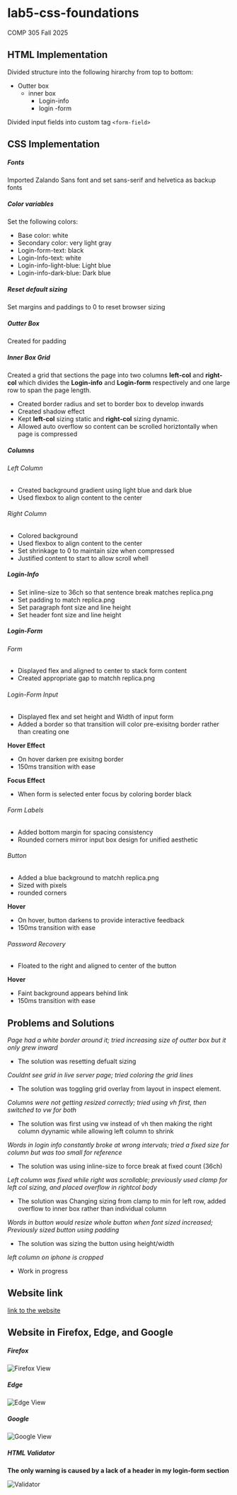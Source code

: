 # lab5-css-foundations
COMP 305 Fall 2025 

## HTML Implementation
Divided structure into the following hirarchy from top to bottom:
- Outter box
    - inner box
        - Login-info
        - login -form

Divided input fields into custom tag `<form-field>`

## CSS Implementation

##### Fonts
Imported Zalando Sans font and set sans-serif and helvetica as backup fonts

##### Color variables
Set the following colors:
- Base color: white
- Secondary color: very light gray
- Login-form-text: black
- Login-Info-text: white
- Login-info-light-blue: Light blue
- Login-info-dark-blue: Dark blue

##### Reset default sizing
Set margins and paddings to 0 to reset browser sizing

##### Outter Box
Created for padding

##### Inner Box Grid
Created a grid that sections the page into two columns __left-col__ and __right-col__ which divides the __Login-info__ and __Login-form__ respectively and one large row to span the page length. 

- Created border radius and set to border box to develop inwards
- Created shadow effect 
- Kept __left-col__ sizing static and __right-col__ sizing dynamic.
- Allowed auto overflow so content can be scrolled horiztontally when page is compressed


##### Columns

###### Left Column
- Created background gradient using light blue and dark blue
- Used flexbox to align content to the center

###### Right Column
- Colored background
- Used flexbox to align content to the center
- Set shrinkage to 0 to maintain size when compressed
- Justified content to start to allow scroll whell


##### Login-Info

- Set inline-size to 36ch so that sentence break matches replica.png
- Set padding to match replica.png
- Set paragraph font size and line height
- Set header font size and line height

##### Login-Form

###### Form

- Displayed flex and aligned to center to stack form content
- Created appropriate gap to matchh replica.png

###### Login-Form Input

- Displayed flex and set height and Width of input form
- Added a border so that transition will color pre-exisitng border rather than creating one


__Hover Effect__

- On hover darken pre exisitng border
- 150ms transition with ease

__Focus Effect__

- When form is selected enter focus by coloring border black

###### Form Labels
- Added bottom margin for spacing consistency
- Rounded corners mirror input box design for unified aesthetic


###### Button
- Added a blue background to matchh replica.png
- Sized with pixels
- rounded corners


__Hover__ 

- On hover, button darkens to provide interactive feedback
- 150ms transition with ease


###### Password Recovery
- Floated to the right and aligned to center of the button


__Hover__ 

- Faint background appears behind link
- 150ms transition with ease

## Problems and Solutions

_Page had a white border around it; tried increasing size of outter box but it only grew inward_
- The solution was resetting defualt sizing

_Couldnt see grid in live server page; tried coloring the grid lines_
- The solution was toggling grid overlay from layout in inspect element.

_Columns were not getting resized correctly; tried using vh first, then switched to vw for both_
- The solution was first using vw instead of vh then making the right column dyynamic while allowing left column to shrink

_Words in login info constantly broke at wrong intervals; tried a fixed size for column but was too small for reference_
- The solution was using inline-size to force break at fixed count (36ch)

_Left column was fixed while right was scrollable; previously used clamp for left col sizing, and placed overflow in rightcol body_
- The solution was Changing sizing from clamp to min for left row, added overflow to inner box rather than individual column

_Words in button would resize whole button when font sized increased; Previously sized button using padding_
- The solution was sizing the button using height/width

_left column on iphone is cropped_
- Work in progress


## Website link

[link to the website](https://y3s1n.github.io/lab5-css-foundations/)

## Website in Firefox, Edge, and Google

##### Firefox

![Firefox View](./FirefoxView.png)

##### Edge

![Edge View](./EdgeView.png)

##### Google

![Google View](./googleView.png)

##### HTML Validator

__The only warning is caused by a lack of a header in my login-form section__

![Validator](./Validator.png)






